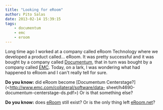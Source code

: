 ```yaml
---
title: "Looking for eRoom"
author: Pito Salas
date: 2013-02-14 15:39:15
tags:
    - documentum
    - emc
    - eroom
---
```



Long time ago I worked at a company called eRoom Technology where we developed
a product called… eRoom. It was pretty successful and it was bought by a
company called
[Documentum](<http://www.emc.com/domains/documentum/index.htm>), that in turn
was bought by a company called
[EMC](<http://www.emc.com/index.htm?fromGlobalSiteSelect>). Today, on a lark,
I was wondering what had happened to eRoom and I can't really tell for sure.

**Do you know:** did eRoom become [Documentum
Centerstage?](<http://www.emc.com/collateral/software/data-
sheet/h4690-documentum-centerstage-ds.pdf>) Or is that something else?

**Do you know:** does [eRoom](<http://en.wikipedia.org/wiki/ERoom>) still
exist? Or is the only thing left [eRoom.net](<http://www.eroom.net>)?


